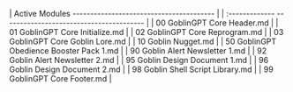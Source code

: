| Active Modules ---------------------------------------- |
| :------------- ---------------------------------------- |
| 00 GoblinGPT Core Header.md |
| 01 GoblinGPT Core Initialize.md |
| 02 GoblinGPT Core Reprogram.md |
| 03 GoblinGPT Core Goblin Lore.md |
| 10 Goblin Nugget.md |
| 50 GoblinGPT Obedience Booster Pack 1.md |
| 90 Goblin Alert Newsletter 1.md |
| 92 Goblin Alert Newsletter 2.md |
| 95 Goblin Design Document 1.md |
| 96 Goblin Design Document 2.md |
| 98 Goblin Shell Script Library.md |
| 99 GoblinGPT Core Footer.md |
